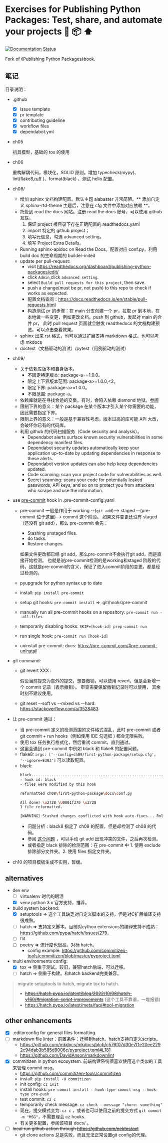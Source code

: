 # Exercises for Publishing Python Packages: Test, share, and automate your projects 🐍 📦 ⬆️

[![Documentation Status](https://readthedocs.org/projects/publishing-python-packages/badge/?version=latest)](https://publishing-python-packages.readthedocs.io/en/latest/?badge=latest)

Fork of 《Publishing Python Packages》book.

## 笔记

目录说明：

- .github
  - [x] issue template
  - [x] pr template
  - [x] contributing guideline
  - [x] workflow files
  - [x] dependabot.yml
- ch05

  初具模型，基础的 tox 的使用
- ch06

  重构解耦代码，模块化，SOLID 原则。增加 typecheck(mypy)、lint(flake8,[ruff](https://github.com/charliermarsh/ruff) )、format(black) 、测试
  hello 配置。
- ch08/
  - 增加 sphinx 文档构建配置。默认主题 alabaster 非常简陋。** 添加自定义 sphinx-rtd-theme 主题后，注意在 cfg 文件中添加对应依赖 **。
  - 托管到 read the docs 网站。注册 read the docs 账号，可以使用 github 互联。
    1. 保证 project 根目录下存在正确配置的.readthedocs.yaml
    2. import 特定的 github project；
    3. 填写元信息，勾选 advanced setting。
    4. 填写 Project Extra Details。
  - Running sphinx-apidoc on Read the Docs。配置对应 conf.py，利用 build doc 的生命周期的 builder-inited
  - update per pull-request:
    - visit https://readthedocs.org/dashboard/publishing-python-packages/edit/
    - click `Admin`,click `advanced setting`.
    - select `Build pull requests for this project`, then save.
    - push a change(must be pr, not push) to this repo to check if works as expected.
    - 配置文档查阅：https://docs.readthedocs.io/en/stable/pull-requests.html
    - 构造测试 pr 的步骤：在 main 分支创建一个 pr，拉取 pr 到本地，在本地做一些变更，例如更改文档。push 到 github，发起对 main 的合并 pr， 此时 pull request 页面就会触发
      readthedocs 的文档构建预览。可以点击查看效果。
  - sphinx 出来 rst 格式，也可以通过扩展支持 markdown 格式。也可以考虑 mkdocs
  - doctest（文档驱动的测试）/pytest（用例驱动的测试）
- ch09/
  - 关于依赖库版本和自身版本。
    - 不固定特定版本: package-a==1.0.0。
    - 限定上下界版本范围: package-a>=1.0.0,<2。
    - 限定下界: package-a>=1.0.0。
    - 不限范围: package-a。
  - 依赖库就是在寻找合适的交集。有时，会陷入依赖 diamond 地狱。[参阅](https://livebook.manning.com/book/publishing-python-packages/chapter-9/v-10)
  - 限制下界的意义：某个 package 在某个版本才引入某个你需要的功能，因此需要指定下界。
  - 限制上界的意义：一般是基于兼容性考虑，版本过高的库可能 API 大改，会破坏你已有的代码库。
  - 利用 github 的代码扫描服务（Code security and analysis）。
    - Dependabot alerts surface known security vulnerabilities in some dependency manifest files.
    - Dependabot security updates automatically keep your application up-to-date by updating dependencies in response to
      these alerts.
    - Dependabot version updates can also help keep dependencies updated.
    - Code scanning: scan your project code for vulnerabilities as well.
    - Secret scanning: scans your code for potentially leaked passwords, API keys, and so on to protect you from
      attackers who scrape and use the information.
- use [pre-commit](https://pre-commit.com/) hook in .pre-commit-config.yaml
  - pre-commit 一般是作用于 working --(`git add`)--> staged --(pre-commit 位于这里)--> commit 这个阶段。 如果文件变更还没有 staged（还没有 git
    add），那么 pre-commit 会先：
    - Stashing unstaged files.
    - do tasks.
    - Restore changes.

    如果文件更改都已经 git add，那么pre-commit不会执行git add，而是直接开始检测。 也就是说pre-commit检测的是working和staged
    阶段的代码，这就是pre-commit的含义，保证了进入commit阶段的变更，都是经过检测的。
  - pyupgrade for python syntax up to date
  - install: `pip install pre-commit`
  - setup git hooks: `pre-commit install` => .git\hooks\pre-commit
  - manually run all pre-commit hooks on a repository: `pre-commit run --all-files`
  - temporarily disabling hooks: `SKIP=[hook-id] prep-commit run`
  - run single hook: `pre-commit run [hook-id]`
  - uninstall pre-commit: docs: https://pre-commit.com/#pre-commit-uninstall
- git command:
  - git revert XXX :

    假设当前提交为意外的提交，想要撤销，可以使用 revert，但是会新增一个 commit 记录（表示撤销）。 审查需要保留撤销记录时可以使用， 其余时刻不建议使用。
  - git reset --soft vs --mixed vs --hard: https://stackoverflow.com/a/3528483

- 让 pre-commit 通过：
  - 当 pre-commit 定义的检测范围的文件格式混乱，此时 pre-commit 或者 git commit + run hooks（例如使用 IDE 勾选框 ) 都会无限失败。
  - 使用 tox 任务执行格式化，然后重试 commit，直到通过。
  - 这里会遇到 pre-commit 中例如 black 和 flake8 的配置问题。
  - flake8: `args: ['--config=ch09/first-python-package/setup.cfg', '--ignore=E303']` 可以读取配置。
  - black:
    ```bash
    black....................................................................Failed
    - hook id: black
    - files were modified by this hook
    
    reformatted ch08\first-python-package\docs\conf.py
    
    All done! \u2728 \U0001f370 \u2728
    1 file reformatted.
    
    [WARNING] Stashed changes conflicted with hook auto-fixes... Rolling back fixes...
    ```
    - 问题分析：black8 指定了 ch09 的配置，但是却检测了 ch08 的代码。
    - 参阅 [这个问题](https://stackoverflow.com/a/74046827) ，可以手动 git add 出现冲突的文件，之后再次检测。
    - 或者指定 black 排除的检测范围：在 pre-commit 中 1. 使用 exclude 排除部分文件夹。2. 使用 files 指定文件夹。

- ch10 的项目模板生成不实用，暂缓。

## alternatives

- dev env
  - [ ] virtualenv 时代的眼泪
  - [x] venv python 3.x 官方支持，推荐。

- build system backend:
  - [x] setuptools => 这个工具缺乏对自定义脚本的支持，但是对C扩展编译支持很成熟。
  - [ ] hatch => 支持定义脚本。目前对cython extensions的编译支持不成熟：https://github.com/pypa/hatch/issues/279。
  - [ ] flit
  - [ ] poetry => 流行度也很高。对标 hatch。
    - config example: https://github.com/commitizen-tools/commitizen/blob/master/pyproject.toml

- multi environments config:
  - [x] tox => 侧重于测试。较旧，兼容hatch后端，可以迁移。
  - [ ] hatch => 侧重于构建。和hatch backend完美兼容。

> migrate setuptools to hatch, migrate tox to hatch.
> - ~~https://hatch.pypa.io/latest/blog/2022/10/08/hatch-v160/#migration-script-improvements~~ (这个工具不靠谱，一堆报错)
> - https://hatch.pypa.io/latest/meta/faq/#tool-migration

## other enhancements

- [x] .editorconfig for general files formatting.
- [ ] markdown file linter：前置条件：迁移到hatch。hatch支持自定义scripts。
  - https://github.com/mkdocs/mkdocs/blob/c576f07d30e7f1e20ee2292c94dab3b585d9006c/pyproject.toml#L181
  - https://github.com/DavidAnson/markdownlint
- [x] commitizen in python ecosystem. 前端构建系统很喜欢使用这个类似的工具来管理 commit msg。
  - https://github.com/commitizen-tools/commitizen
  - install: `pip install -U commitizen`
  - init config: `cz init`
  - install hooks: `pre-commit install --hook-type commit-msg --hook-type pre-push`
  - test commit: `cz c`
  - temporarily check message: `cz check --message "chore: something"`
  - 现在，提交模式变为: `cz c` ，或者也可以使用之前的提交方式 `git commit -m "MSG"`，不需要理会 cz hooks.
  - 有关更多配置，参阅该项目 docs/ 。
- [ ] ~~local run github action through https://github.com/nektos/act~~
  - git clone actions 总是失败，而且无法正常设置git config的代理。
